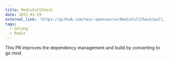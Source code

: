 ```yaml
---
title: RedisFullCheck
date: 2022-01-29
external_link: 'https://github.com/tair-opensource/RedisFullCheck/pull/105'
tags:
  - Golang
  - Redis
---
```


This PR improves the dependency management and build by converting to go mod.

<!--more-->
